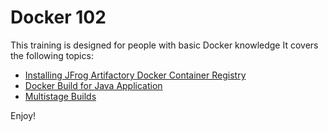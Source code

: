 # Docker 102

This training is designed for people with basic Docker knowledge
It covers the following topics:

*  [Installing JFrog Artifactory Docker Container Registry](./labs/01-install-registry.md)
*  [Docker Build for Java Application ](./labs/02-BuildJavaProject.md)
*  [Multistage Builds ](./labs/labs/03-MultiStageBuildJavaProject.md)

Enjoy!
